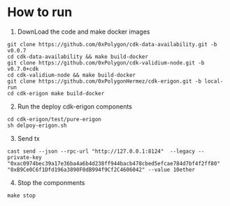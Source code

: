 # How to run
1. DownLoad the code and make docker images
```shell
git clone https://github.com/0xPolygon/cdk-data-availability.git -b v0.0.7
cd cdk-data-availability && make build-docker
git clone https://github.com/0xPolygon/cdk-validium-node.git -b v0.7.0+cdk
cd cdk-validium-node && make build-docker
git clone https://github.com/0xPolygonHermez/cdk-erigon.git -b local-run
cd cdk-erigon make build-docker
```
2. Run the deploy cdk-erigon components
```shell
cd cdk-erigon/test/pure-erigon
sh delpoy-erigon.sh
```
3. Send tx
```shell
cast send --json --rpc-url "http://127.0.0.1:8124"  --legacy --private-key "0xac0974bec39a17e36ba4a6b4d238ff944bacb478cbed5efcae784d7bf4f2ff80"  "0xB9Ce0C6f1Dfd196a3890F0dB994f9Cf2C4606042" --value 10ether
```
4. Stop the componments
```shell
make stop
```
